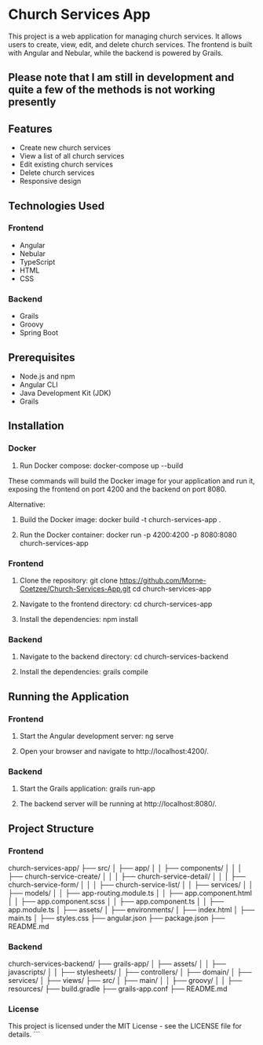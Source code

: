 # Church Services App

This project is a web application for managing church services. It allows users to create, view, edit, and delete church services. The frontend is built with Angular and Nebular, while the backend is powered by Grails.

## Please note that I am still in development and quite a few of the methods is not working presently

## Features

- Create new church services
- View a list of all church services
- Edit existing church services
- Delete church services
- Responsive design

## Technologies Used

### Frontend

- Angular
- Nebular
- TypeScript
- HTML
- CSS

### Backend

- Grails
- Groovy
- Spring Boot

## Prerequisites

- Node.js and npm
- Angular CLI
- Java Development Kit (JDK)
- Grails

## Installation

### Docker

1. Run Docker compose:
docker-compose up --build

These commands will build the Docker image for your application and run it, exposing the frontend on port 4200 and the backend on port 8080.

Alternative:

1. Build the Docker image:
docker build -t church-services-app .

2. Run the Docker container:
docker run -p 4200:4200 -p 8080:8080 church-services-app

### Frontend

1. Clone the repository:
git clone https://github.com/Morne-Coetzee/Church-Services-App.git
cd church-services-app

2. Navigate to the frontend directory:
cd church-services-app

3. Install the dependencies:
npm install

### Backend

1. Navigate to the backend directory:
cd church-services-backend

2. Install the dependencies:
grails compile

## Running the Application

### Frontend

1. Start the Angular development server:
ng serve

2. Open your browser and navigate to http://localhost:4200/.

### Backend

1. Start the Grails application:
grails run-app

2. The backend server will be running at http://localhost:8080/.

## Project Structure

### Frontend

church-services-app/
├── src/
│   ├── app/
│   │   ├── components/
│   │   │   ├── church-service-create/
│   │   │   ├── church-service-detail/
│   │   │   ├── church-service-form/
│   │   │   ├── church-service-list/
│   │   ├── services/
│   │   ├── models/
│   │   ├── app-routing.module.ts
│   │   ├── app.component.html
│   │   ├── app.component.scss
│   │   ├── app.component.ts
│   │   ├── app.module.ts
│   ├── assets/
│   ├── environments/
│   ├── index.html
│   ├── main.ts
│   ├── styles.css
├── angular.json
├── package.json
├── README.md

### Backend

church-services-backend/
├── grails-app/
│   ├── assets/
│   │   ├── javascripts/
│   │   ├── stylesheets/
│   ├── controllers/
│   ├── domain/
│   ├── services/
│   ├── views/
├── src/
│   ├── main/
│   │   ├── groovy/
│   │   ├── resources/
├── build.gradle
├── grails-app.conf
├── README.md

### License

This project is licensed under the MIT License - see the LICENSE file for details. ```
